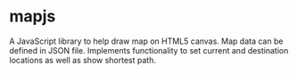 # mapjs
A JavaScript library to help draw map on HTML5 canvas. Map data can be defined in JSON file. Implements functionality to set current and destination locations as well as show shortest path. 
